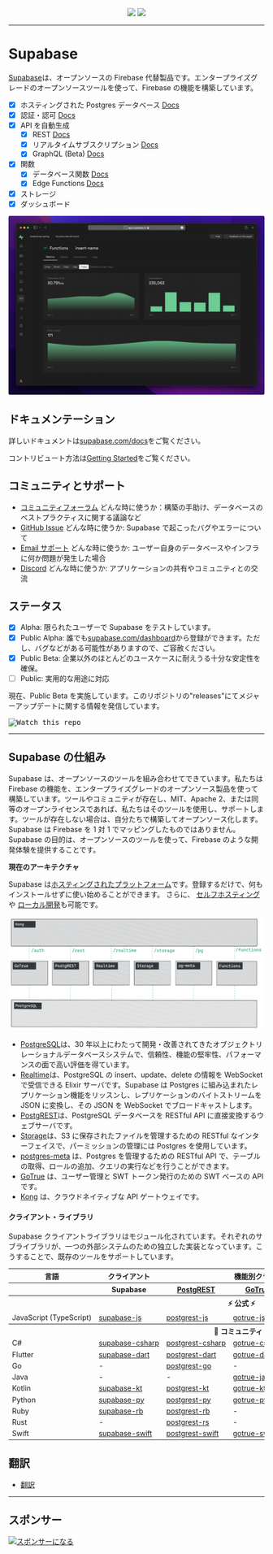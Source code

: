 <p align="center">
<img src="https://user-images.githubusercontent.com/8291514/213727234-cda046d6-28c6-491a-b284-b86c5cede25d.png#gh-light-mode-only">
<img src="https://user-images.githubusercontent.com/8291514/213727225-56186826-bee8-43b5-9b15-86e839d89393.png#gh-dark-mode-only">
</p>

---

# Supabase

[Supabase](https://supabase.com)は、オープンソースの Firebase 代替製品です。エンタープライズグレードのオープンソースツールを使って、Firebase の機能を構築しています。

- [x] ホスティングされた Postgres データベース [Docs](https://supabase.com/docs/guides/database)
- [x] 認証・認可 [Docs](https://supabase.com/docs/guides/auth)
- [x] API を自動生成
  - [x] REST [Docs](https://supabase.com/docs/guides/api#rest-api-overview)
  - [x] リアルタイムサブスクリプション [Docs](https://supabase.com/docs/guides/api#realtime-api-overview)
  - [x] GraphQL (Beta) [Docs](https://supabase.com/docs/guides/api#graphql-api-overview)
- [x] 関数
  - [x] データベース関数 [Docs](https://supabase.com/docs/guides/database/functions)
  - [x] Edge Functions [Docs](https://supabase.com/docs/guides/functions)
- [x] ストレージ
- [x] ダッシュボード

![Supabase Dashboard](https://raw.githubusercontent.com/supabase/supabase/master/apps/www/public/images/github/supabase-dashboard.png)

## ドキュメンテーション

詳しいドキュメントは[supabase.com/docs](https://supabase.com/docs)をご覧ください。

コントリビュート方法は[Getting Started](../DEVELOPERS.md)をご覧ください。

## コミュニティとサポート

- [コミュニティフォーラム](https://github.com/supabase/supabase/discussions) どんな時に使うか：構築の手助け、データベースのベストプラクティスに関する議論など
- [GitHub Issue](https://github.com/supabase/supabase/issues) どんな時に使うか: Supabase で起こったバグやエラーについて
- [Email サポート](https://supabase.com/docs/support#business-support) どんな時に使うか: ユーザー自身のデータベースやインフラに何か問題が発生した場合
- [Discord](https://discord.supabase.com) どんな時に使うか: アプリケーションの共有やコミュニティとの交流

## ステータス

- [x] Alpha: 限られたユーザーで Supabase をテストしています。
- [x] Public Alpha: 誰でも[supabase.com/dashboard](https://supabase.com/dashboard)から登録ができます。ただし、バグなどがある可能性がありますので、ご容赦ください。
- [x] Public Beta: 企業以外のほとんどのユースケースに耐えうる十分な安定性を確保。
- [ ] Public: 実用的な用途に対応

現在、Public Beta を実施しています。このリポジトリの"releases"にてメジャーアップデートに関する情報を発信しています。

<kbd><img src="https://raw.githubusercontent.com/supabase/supabase/d5f7f413ab356dc1a92075cb3cee4e40a957d5b1/web/static/watch-repo.gif" alt="Watch this repo"/></kbd>

---

## Supabase の仕組み

Supabase は、オープンソースのツールを組み合わせてできています。私たちは Firebase の機能を、エンタープライズグレードのオープンソース製品を使って構築しています。ツールやコミュニティが存在し、MIT、Apache 2、または同等のオープンライセンスであれば、私たちはそのツールを使用し、サポートします。ツールが存在しない場合は、自分たちで構築してオープンソース化します。Supabase は Firebase を 1 対 1 でマッピングしたものではありません。Supabase の目的は、オープンソースのツールを使って、Firebase のような開発体験を提供することです。

**現在のアーキテクチャ**

Supabase は[ホスティングされたプラットフォーム](https://supabase.com/dashboard)です。登録するだけで、何もインストールせずに使い始めることができます。
さらに、 [セルフホスティング](https://supabase.com/docs/guides/hosting/overview) や [ローカル開発](https://supabase.com/docs/guides/local-development)も可能です。

![アーキテクチャー](https://github.com/supabase/supabase/blob/master/apps/docs/public/img/supabase-architecture.png)

- [PostgreSQL](https://www.postgresql.org/)は、30 年以上にわたって開発・改善されてきたオブジェクトリレーショナルデータベースシステムで、信頼性、機能の堅牢性、パフォーマンスの面で高い評価を得ています。
- [Realtime](https://github.com/supabase/realtime)は、PostgreSQL の insert、update、delete の情報を WebSocket で受信できる Elixir サーバです。Supabase は Postgres に組み込まれたレプリケーション機能をリッスンし、レプリケーションのバイトストリームを JSON に変換し、その JSON を WebSocket でブロードキャストします。
- [PostgREST](http://postgrest.org/)は、PostgreSQL データベースを RESTful API に直接変換するウェブサーバです。
- [Storage](https://github.com/supabase/storage-api)は、S3 に保存されたファイルを管理するための RESTful なインターフェイスで、パーミッションの管理には Postgres を使用しています。
- [postgres-meta](https://github.com/supabase/postgres-meta) は、Postgres を管理するための RESTful API で、テーブルの取得、ロールの追加、クエリの実行などを行うことができます。
- [GoTrue](https://github.com/netlify/gotrue) は、ユーザー管理と SWT トークン発行のための SWT ベースの API です。
- [Kong](https://github.com/Kong/kong) は、クラウドネイティブな API ゲートウェイです。

#### クライアント・ライブラリ

Supabase クライアントライブラリはモジュール化されています。それぞれのサブライブラリが、一つの外部システムのための独立した実装となっています。こうすることで、既存のツールをサポートしています。

<table style="table-layout:fixed; white-space: nowrap;">
  <tr>
    <th>言語</th>
    <th>クライアント</th>
    <th colspan="5">機能別クライアント (Supabaseクライアントに同梱)</th>
  </tr>
  <tr>
    <th></th>
    <th>Supabase</th>
    <th><a href="https://github.com/postgrest/postgrest" target="_blank" rel="noopener noreferrer">PostgREST</a></th>
    <th><a href="https://github.com/supabase/gotrue" target="_blank" rel="noopener noreferrer">GoTrue</a></th>
    <th><a href="https://github.com/supabase/realtime" target="_blank" rel="noopener noreferrer">Realtime</a></th>
    <th><a href="https://github.com/supabase/storage-api" target="_blank" rel="noopener noreferrer">Storage</a></th>
    <th>Functions</th>
  </tr>
  <!-- TEMPLATE FOR NEW ROW -->
  <!-- START ROW
  <tr>
    <td>lang</td>
    <td><a href="https://github.com/supabase-community/supabase-lang" target="_blank" rel="noopener noreferrer">supabase-lang</a></td>
    <td><a href="https://github.com/supabase-community/postgrest-lang" target="_blank" rel="noopener noreferrer">postgrest-lang</a></td>
    <td><a href="https://github.com/supabase-community/gotrue-lang" target="_blank" rel="noopener noreferrer">gotrue-lang</a></td>
    <td><a href="https://github.com/supabase-community/realtime-lang" target="_blank" rel="noopener noreferrer">realtime-lang</a></td>
    <td><a href="https://github.com/supabase-community/storage-lang" target="_blank" rel="noopener noreferrer">storage-lang</a></td>
  </tr>
  END ROW -->
  <th colspan="7">⚡️ 公式 ⚡️</th>
  <tr>
    <td>JavaScript (TypeScript)</td>
    <td><a href="https://github.com/supabase/supabase-js" target="_blank" rel="noopener noreferrer">supabase-js</a></td>
    <td><a href="https://github.com/supabase/postgrest-js" target="_blank" rel="noopener noreferrer">postgrest-js</a></td>
    <td><a href="https://github.com/supabase/gotrue-js" target="_blank" rel="noopener noreferrer">gotrue-js</a></td>
    <td><a href="https://github.com/supabase/realtime-js" target="_blank" rel="noopener noreferrer">realtime-js</a></td>
    <td><a href="https://github.com/supabase/storage-js" target="_blank" rel="noopener noreferrer">storage-js</a></td>
    <td><a href="https://github.com/supabase/functions-js" target="_blank" rel="noopener noreferrer">functions-js</a></td>
  </tr>
  <th colspan="7">💚 コミュニティ 💚</th>
  <tr>
    <td>C#</td>
    <td><a href="https://github.com/supabase-community/supabase-csharp" target="_blank" rel="noopener noreferrer">supabase-csharp</a></td>
    <td><a href="https://github.com/supabase-community/postgrest-csharp" target="_blank" rel="noopener noreferrer">postgrest-csharp</a></td>
    <td><a href="https://github.com/supabase-community/gotrue-csharp" target="_blank" rel="noopener noreferrer">gotrue-csharp</a></td>
    <td><a href="https://github.com/supabase-community/realtime-csharp" target="_blank" rel="noopener noreferrer">realtime-csharp</a></td>
    <td><a href="https://github.com/supabase-community/storage-csharp" target="_blank" rel="noopener noreferrer">storage-csharp</a></td>
    <td><a href="https://github.com/supabase-community/functions-csharp" target="_blank" rel="noopener noreferrer">functions-csharp</a></td>
  </tr>
  <tr>
    <td>Flutter</td>
    <td><a href="https://github.com/supabase/supabase-flutter" target="_blank" rel="noopener noreferrer">supabase-dart</a></td>
    <td><a href="https://github.com/supabase/postgrest-dart" target="_blank" rel="noopener noreferrer">postgrest-dart</a></td>
    <td><a href="https://github.com/supabase/gotrue-dart" target="_blank" rel="noopener noreferrer">gotrue-dart</a></td>
    <td><a href="https://github.com/supabase/realtime-dart" target="_blank" rel="noopener noreferrer">realtime-dart</a></td>
    <td><a href="https://github.com/supabase/storage-dart" target="_blank" rel="noopener noreferrer">storage-dart</a></td>
    <td><a href="https://github.com/supabase-community/functions-dart" target="_blank" rel="noopener noreferrer">functions-dart</a></td>
  </tr>
  <tr>
    <td>Go</td>
    <td>-</td>
    <td><a href="https://github.com/supabase-community/postgrest-go" target="_blank" rel="noopener noreferrer">postgrest-go</a></td>
    <td>-</td>
    <td>-</td>
    <td><a href="https://github.com/supabase-community/storage-go" target="_blank" rel="noopener noreferrer">storage-go</a></td>
    <td>-</td>
  </tr>
  <tr>
    <td>Java</td>
    <td>-</td>
    <td>-</td>
    <td><a href="https://github.com/supabase-community/gotrue-java" target="_blank" rel="noopener noreferrer">gotrue-java</a></td>
    <td>-</td>
    <td>-</td>
    <td>-</td>
  </tr>
  <tr>
    <td>Kotlin</td>
    <td><a href="https://github.com/supabase-community/supabase-kt" target="_blank" rel="noopener noreferrer">supabase-kt</a></td>
    <td><a href="https://github.com/supabase-community/supabase-kt/tree/master/Postgrest" target="_blank" rel="noopener noreferrer">postgrest-kt</a></td>
    <td><a href="https://github.com/supabase-community/supabase-kt/tree/master/GoTrue" target="_blank" rel="noopener noreferrer">gotrue-kt</a></td>
    <td><a href="https://github.com/supabase-community/supabase-kt/tree/master/Realtime" target="_blank" rel="noopener noreferrer">realtime-kt</a></td>
    <td><a href="https://github.com/supabase-community/supabase-kt/tree/master/Storage" target="_blank" rel="noopener noreferrer">storage-kt</a></td>
    <td><a href="https://github.com/supabase-community/supabase-kt/tree/master/Functions" target="_blank" rel="noopener noreferrer">functions-kt</a></td>
  </tr>
  <tr>
    <td>Python</td>
    <td><a href="https://github.com/supabase-community/supabase-py" target="_blank" rel="noopener noreferrer">supabase-py</a></td>
    <td><a href="https://github.com/supabase-community/postgrest-py" target="_blank" rel="noopener noreferrer">postgrest-py</a></td>
    <td><a href="https://github.com/supabase-community/gotrue-py" target="_blank" rel="noopener noreferrer">gotrue-py</a></td>
    <td><a href="https://github.com/supabase-community/realtime-py" target="_blank" rel="noopener noreferrer">realtime-py</a></td>
    <td><a href="https://github.com/supabase-community/storage-py" target="_blank" rel="noopener noreferrer">storage-py</a></td>
    <td><a href="https://github.com/supabase-community/functions-py" target="_blank" rel="noopener noreferrer">functions-py</a></td>
  </tr>
  <tr>
    <td>Ruby</td>
    <td><a href="https://github.com/supabase-community/supabase-rb" target="_blank" rel="noopener noreferrer">supabase-rb</a></td>
    <td><a href="https://github.com/supabase-community/postgrest-rb" target="_blank" rel="noopener noreferrer">postgrest-rb</a></td>
    <td>-</td>
    <td>-</td>
    <td>-</td>
    <td>-</td>
  </tr>
  <tr>
    <td>Rust</td>
    <td>-</td>
    <td><a href="https://github.com/supabase-community/postgrest-rs" target="_blank" rel="noopener noreferrer">postgrest-rs</a></td>
    <td>-</td>
    <td>-</td>
    <td>-</td>
    <td>-</td>
  </tr>
  <tr>
    <td>Swift</td>
    <td><a href="https://github.com/supabase-community/supabase-swift" target="_blank" rel="noopener noreferrer">supabase-swift</a></td>
    <td><a href="https://github.com/supabase-community/postgrest-swift" target="_blank" rel="noopener noreferrer">postgrest-swift</a></td>
    <td><a href="https://github.com/supabase-community/gotrue-swift" target="_blank" rel="noopener noreferrer">gotrue-swift</a></td>
    <td><a href="https://github.com/supabase-community/realtime-swift" target="_blank" rel="noopener noreferrer">realtime-swift</a></td>
    <td><a href="https://github.com/supabase-community/storage-swift" target="_blank" rel="noopener noreferrer">storage-swift</a></td>
    <td>-</td>
  </tr>
</table>

<!--- Remove this list if you're traslating to another language, it's hard to keep updated across multiple files-->
<!--- Keep only the link to the list of translation files-->

## 翻訳

- [翻訳](/i18n/languages.md) <!--- Keep only the this-->

---

## スポンサー

[![スポンサーになる](https://user-images.githubusercontent.com/10214025/90518111-e74bbb00-e198-11ea-8f88-c9e3c1aa4b5b.png)](https://github.com/sponsors/supabase)
